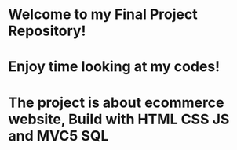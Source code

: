 # Welcome to my Final Project Repository!

# Enjoy time looking at my codes!

# The project is about ecommerce website, Build with HTML CSS JS and MVC5 SQL

